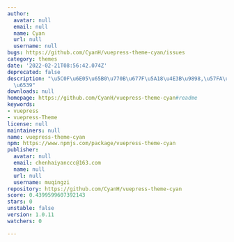 ```yaml
---
author:
  avatar: null
  email: null
  name: Cyan
  url: null
  username: null
bugs: https://github.com/CyanH/vuepress-theme-cyan/issues
category: themes
date: '2022-02-21T08:56:42.074Z'
deprecated: false
description: "\u5C0F\u6E05\u65B0\u770B\u677F\u5A18\u4E3B\u9898,\u57FA\u4E8Evuepress-theme-ting\u4FEE\
  \u6539"
downloads: null
homepage: https://github.com/CyanH/vuepress-theme-cyan#readme
keywords:
- vuepress
- vuepress-Theme
license: null
maintainers: null
name: vuepress-theme-cyan
npm: https://www.npmjs.com/package/vuepress-theme-cyan
publisher:
  avatar: null
  email: chenhaiyanccc@163.com
  name: null
  url: null
  username: muqingzi
repository: https://github.com/CyanH/vuepress-theme-cyan
score: 0.4399599607392143
stars: 0
unstable: false
version: 1.0.11
watchers: 0

---
```


